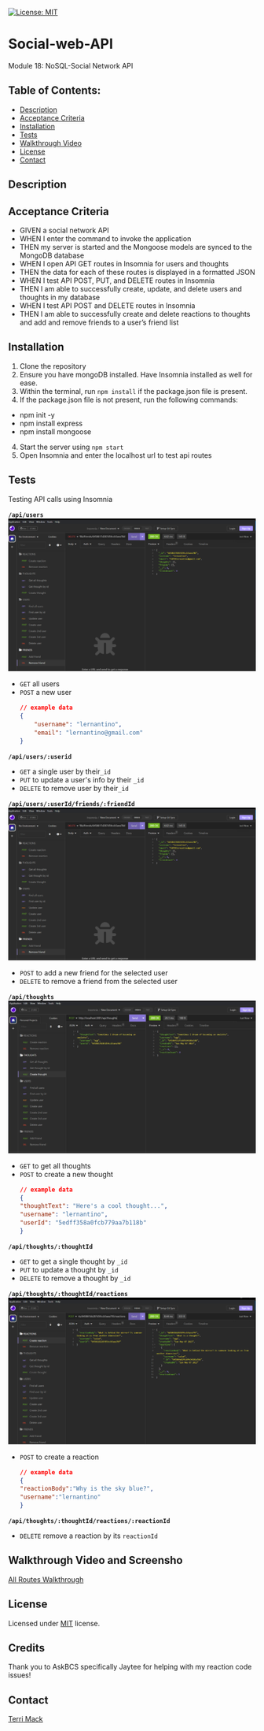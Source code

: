 [![License: MIT](https://img.shields.io/badge/License-MIT-yellow.svg)](https://opensource.org/licenses/MIT)

# Social-web-API
Module 18: NoSQL-Social Network API

## Table of Contents:
- [Description](#Description)
- [Acceptance Criteria](#AcceptanceCriteria)
- [Installation](#Installation)
- [Tests](#Tests)
- [Walkthrough Video](#WalkthroughVideo)
- [License](#License)
- [Contact](#Contact)

## Description

##  Acceptance Criteria

- GIVEN a social network API
- WHEN I enter the command to invoke the application
- THEN my server is started and the Mongoose models are synced to the MongoDB database
- WHEN I open API GET routes in Insomnia for users and thoughts
- THEN the data for each of these routes is displayed in a formatted JSON
- WHEN I test API POST, PUT, and DELETE routes in Insomnia
- THEN I am able to successfully create, update, and delete users and thoughts in my database
- WHEN I test API POST and DELETE routes in Insomnia
- THEN I am able to successfully create and delete reactions to thoughts and add and remove friends to a user’s friend list

## Installation

1. Clone the repository
2. Ensure you have mongoDB installed. Have Insomnia installed as well for ease.
2. Within the terminal, run `npm install` if the package.json file is present.
3. If the package.json file is not present, run the following commands:
- npm init -y
- npm install express
- npm install mongoose
4. Start the server using `npm start`
5. Open Insomnia and enter the localhost url to test api routes

## Tests
Testing API calls using Insomnia


**`/api/users`**
![Delete Friend Screenshot](screenshots/deleteFriend.png)
* `GET` all users
* `POST` a new user
    ```json
    // example data
    {
        "username": "lernantino",
        "email": "lernantino@gmail.com"
    }
    ```

**`/api/users/:userid`**
* `GET` a single user by their`_id` 
* `PUT` to update a user's info by their `_id`
* `DELETE` to remove user by their`_id`

**`/api/users/:userId/friends/:friendId`**
![Delete Friend Screenshot](screenshots/deleteFriend.png)
* `POST` to add a new friend for the selected user
* `DELETE` to remove a friend from the selected user

**`/api/thoughts`** 
![Post Thought Screenshot](screenshots/postThought.jpg)
* `GET` to get all thoughts
* `POST` to create a new thought
    ```json
    // example data
    {
    "thoughtText": "Here's a cool thought...",
    "username": "lernantino",
    "userId": "5edff358a0fcb779aa7b118b"
    }
    ```

**`/api/thoughts/:thoughtId`**
* `GET` to get a single thought by `_id`
* `PUT` to update a thought by `_id`
* `DELETE` to remove a thought by `_id`


**`/api/thoughts/:thoughtId/reactions`**
![Post Reaction Screenshot](screenshots/postReaction.png)
* `POST` to create a reaction 
    ```json
    // example data
    {
    "reactionBody":"Why is the sky blue?",
    "username":"lernantino"
    }
    ```

**`/api/thoughts/:thoughtId/reactions/:reactionId`**
* `DELETE` remove a reaction by its `reactionId` 

## Walkthrough Video and Screensho
[All Routes Walkthrough](https://watch.screencastify.com/v/rgaHD7TwvDozJzFv2qRj)

## License
Licensed under [MIT](https://choosealicense.com/licenses/mit/) license.

## Credits 
Thank you to AskBCS specifically Jaytee for helping with my reaction code issues! 

## Contact
[Terri Mack](https://github.com/terrinmack?tab=repositories)





